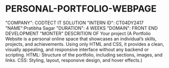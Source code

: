 # PERSONAL-PORTFOLIO-WEBPAGE
"COMPANY": CODTECT IT SOLUTION
"INTERN ID": CT04DY2417
"NAME":Pratibha Sagar
"DURATION": 4 WEEKS
"DOMAIN": FRONT END DEVELOPMENT
"MONTER" 
DESCRITION OF Your project (A Portfolio Website is a personal online space that showcases an individual’s skills, projects, and achievements.
Using only HTML and CSS, it provides a clean, visually appealing, and responsive interface without any backend or scripting.
HTML: Structure of the portfolio, including sections, images, and links.
CSS: Styling, layout, responsive design, and hover effects.)
